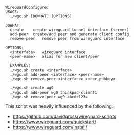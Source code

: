 ```
WireGuardConfigure:
USAGE: 
  ./wgc.sh [DOWHAT] [OPTIONS]

DOWHAT:
  create	create wireguard tunnel interface (server)
  add-peer	create/add peer and generate client config
  remove-peer	remove peer from wireguard interface

OPTIONS:
  <interface>	wireguard interface
  <peer-name>	alias for new client/peer

  EXAMPLES:
  ./wgc.sh create <interface>
  ./wgc.sh add-peer <interface> <peer-name>
  ./wgc.sh remove-peer <interface> <peer-pubkey>

  ./wgc.sh create wg0
  ./wgc.sh add-peer wg0 thinkpad-client1
  ./wgc.sh remove-peer wg0 abcde123=
```

This script was heavily influenced by the following:
- <https://github.com/davidgross/wireguard-scripts>
- <https://www.wireguard.com/quickstart/>
- <https://www.wireguard.com/install/>
